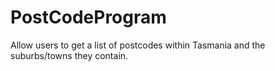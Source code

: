# PostCodeProgram
Allow users to get a list of postcodes within Tasmania and the suburbs/towns they contain.
